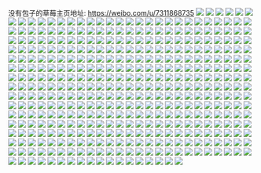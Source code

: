 没有包子的草莓主页地址: https://weibo.com/u/7311868735 
![](https://wx4.sinaimg.cn/mw2000/007YPR4Hly1h9e6rez47bj32c03404qu.jpg) 
![](https://wx4.sinaimg.cn/mw2000/007YPR4Hly1h9e6s2fbugj32c0340x6t.jpg) 
![](https://wx4.sinaimg.cn/mw2000/007YPR4Hly1h9e6r9662nj32c0340x6s.jpg) 
![](https://wx4.sinaimg.cn/mw2000/007YPR4Hly1h9e6pyezfbj32852yvqv8.jpg) 
![](https://wx4.sinaimg.cn/mw2000/007YPR4Hly1h9e6r54cmuj32c0340qv8.jpg) 
![](https://wx4.sinaimg.cn/mw2000/007YPR4Hly1h9e6ptav5yj329830a7wl.jpg) 
![](https://wx4.sinaimg.cn/mw2000/007YPR4Hly1h9e6ppg3i0j31aw1sa1kx.jpg) 
![](https://wx4.sinaimg.cn/mw2000/007YPR4Hly1h9e6pjxndnj329o30w7wl.jpg) 
![](https://wx4.sinaimg.cn/mw2000/007YPR4Hly1h9e6pobr0kj31q42b1u0y.jpg) 
![](https://wx4.sinaimg.cn/mw2000/007YPR4Hly1h919qqxz7jj30u01407ep.jpg) 
![](https://wx4.sinaimg.cn/mw2000/007YPR4Hly1h8mbqgg78wj32bc3347wj.jpg) 
![](https://wx4.sinaimg.cn/mw2000/007YPR4Hly1h8mbqex788j32bc334kjn.jpg) 
![](https://wx4.sinaimg.cn/mw2000/007YPR4Hly1h8mbq0v4edj30vc15sn62.jpg) 
![](https://wx4.sinaimg.cn/mw2000/007YPR4Hly1h8mbqcgatnj312h37knpe.jpg) 
![](https://wx4.sinaimg.cn/mw2000/007YPR4Hly1h8mbq9ypd4j312h37ke82.jpg) 
![](https://wx4.sinaimg.cn/mw2000/007YPR4Hly1h8mbq7mkjtj312h37ke82.jpg) 
![](https://wx4.sinaimg.cn/mw2000/007YPR4Hly1h8mbq2tyoaj312h37k4qq.jpg) 
![](https://wx4.sinaimg.cn/mw2000/007YPR4Hly1h8mbqiohmmj32bc334kjn.jpg) 
![](https://wx4.sinaimg.cn/mw2000/007YPR4Hly1h8aj1pko4ej322y2rxkjq.jpg) 
![](https://wx4.sinaimg.cn/mw2000/007YPR4Hly1h8ajhk4et5j315o1qidvk.jpg) 
![](https://wx4.sinaimg.cn/mw2000/007YPR4Hly1h8aj1ziq44j32c0355qv8.jpg) 
![](https://wx4.sinaimg.cn/mw2000/007YPR4Hly1h86904ljd0j32c0340qv8.jpg) 
![](https://wx4.sinaimg.cn/mw2000/007YPR4Hly1h86908ii6sj32c0340b2d.jpg) 
![](https://wx4.sinaimg.cn/mw2000/007YPR4Hly1h868zwc2m7j32c0340hdw.jpg) 
![](https://wx4.sinaimg.cn/mw2000/007YPR4Hly1h8690cdeokj32c0340u10.jpg) 
![](https://wx4.sinaimg.cn/mw2000/007YPR4Hly1h868zzwfwmj321y2qmnpg.jpg) 
![](https://wx4.sinaimg.cn/mw2000/007YPR4Hly1h868zt8vrxj32c0340npg.jpg) 
![](https://wx4.sinaimg.cn/mw2000/007YPR4Hly1h7saoicwfyj31j021cb2a.jpg) 
![](https://wx4.sinaimg.cn/mw2000/007YPR4Hly1h7saohdjryj32bc334b2b.jpg) 
![](https://wx4.sinaimg.cn/mw2000/007YPR4Hly1h7saokmmcyj32bc334x6u.jpg) 
![](https://wx4.sinaimg.cn/mw2000/007YPR4Hly1h7saom4rr7j32c02c0u0z.jpg) 
![](https://wx4.sinaimg.cn/mw2000/007YPR4Hly1h7saoo9d52j32c02c0hdx.jpg) 
![](https://wx4.sinaimg.cn/mw2000/007YPR4Hly1h7saovcqkcj32bc334e86.jpg) 
![](https://wx4.sinaimg.cn/mw2000/007YPR4Hly1h7saot1ezvj32bc334e83.jpg) 
![](https://wx4.sinaimg.cn/mw2000/007YPR4Hly1h7sap0s3gpj32bc334kjn.jpg) 
![](https://wx4.sinaimg.cn/mw2000/007YPR4Hly1h7saorftahj31j02psb29.jpg) 
![](https://wx4.sinaimg.cn/mw2000/007YPR4Hly1h7saoxbb7oj32bc334kjn.jpg) 
![](https://wx4.sinaimg.cn/mw2000/007YPR4Hly1h742qcb56hj32202qox6r.jpg) 
![](https://wx4.sinaimg.cn/mw2000/007YPR4Hly1h74lnyccmaj316n1kw000.jpg) 
![](https://wx4.sinaimg.cn/mw2000/007YPR4Hly1h74m4f83qtj32c02c01kz.jpg) 
![](https://wx4.sinaimg.cn/mw2000/007YPR4Hly1h742q93s2kj32462tk7wh.jpg) 
![](https://wx4.sinaimg.cn/mw2000/007YPR4Hly1h6z3wglxifj329s311b29.jpg) 
![](https://wx4.sinaimg.cn/mw2000/007YPR4Hly1h6z3wkc9nwj32c0340qv6.jpg) 
![](https://wx4.sinaimg.cn/mw2000/007YPR4Hly1h6z3wrcpsjj32bc334qv9.jpg) 
![](https://wx4.sinaimg.cn/mw2000/007YPR4Hly1h6z3wf4x28j32bc3344qr.jpg) 
![](https://wx4.sinaimg.cn/mw2000/007YPR4Hly1h6z3ww50kaj30vc15stsi.jpg) 
![](https://wx4.sinaimg.cn/mw2000/007YPR4Hly1h60fle4bisj324836c45l.jpg) 
![](https://wx4.sinaimg.cn/mw2000/007YPR4Hly1h60flb1l57j324836c7wi.jpg) 
![](https://wx4.sinaimg.cn/mw2000/007YPR4Hly1h60fl7r1fij33do52in8w.jpg) 
![](https://wx4.sinaimg.cn/mw2000/007YPR4Hly1h4zafj1tdhj30vc15se20.jpg) 
![](https://wx4.sinaimg.cn/mw2000/007YPR4Hly1h4zafhdh2dj30vc15sh7u.jpg) 
![](https://wx4.sinaimg.cn/mw2000/007YPR4Hly1h4zafhxffnj30vc15s7qi.jpg) 
![](https://wx4.sinaimg.cn/mw2000/007YPR4Hly1h4zafjkdl8j30vc15stuk.jpg) 
![](https://wx4.sinaimg.cn/mw2000/007YPR4Hgy1h46pw00rtjj30u014kdo5.jpg) 
![](https://wx4.sinaimg.cn/mw2000/007YPR4Hgy1h46pw0suwyj30u014qwne.jpg) 
![](https://wx4.sinaimg.cn/mw2000/007YPR4Hgy1h46pvz8g20j30u0167dow.jpg) 
![](https://wx4.sinaimg.cn/mw2000/007YPR4Hly1h441rn1s5tj31zr2nnx6q.jpg) 
![](https://wx4.sinaimg.cn/mw2000/007YPR4Hly1h441rooxe9j32c0340x6s.jpg) 
![](https://wx4.sinaimg.cn/mw2000/007YPR4Hly1h441rqaxcnj32c0340hdv.jpg) 
![](https://wx4.sinaimg.cn/mw2000/007YPR4Hly1h441rr7dbzj32c03401ky.jpg) 
![](https://wx4.sinaimg.cn/mw2000/007YPR4Hly1h441rse97lj32c03401kz.jpg) 
![](https://wx4.sinaimg.cn/mw2000/007YPR4Hly1h441rti9grj31ya2lp1kz.jpg) 
![](https://wx4.sinaimg.cn/mw2000/007YPR4Hly1h441rujv2sj325k2vekjn.jpg) 
![](https://wx4.sinaimg.cn/mw2000/007YPR4Hly1h41pqm4a04j32c0340npf.jpg) 
![](https://wx4.sinaimg.cn/mw2000/007YPR4Hly1h41pqoqgy4j328m2zhhdu.jpg) 
![](https://wx4.sinaimg.cn/mw2000/007YPR4Hly1h41pv712rrj32bs33zu0z.jpg) 
![](https://wx4.sinaimg.cn/mw2000/007YPR4Hly1h41pqpusd2j329j3404qr.jpg) 
![](https://wx4.sinaimg.cn/mw2000/007YPR4Hly1h3zj6v3tp7j328b340hdv.jpg) 
![](https://wx4.sinaimg.cn/mw2000/007YPR4Hly1h3zj6w9om5j3296340npf.jpg) 
![](https://wx4.sinaimg.cn/mw2000/007YPR4Hly1h3zj6x87lzj328v340qv7.jpg) 
![](https://wx4.sinaimg.cn/mw2000/007YPR4Hgy1h3sf3k90e4j30u0140n89.jpg) 
![](https://wx4.sinaimg.cn/mw2000/007YPR4Hgy1h3sf3l8uvej30u015kamk.jpg) 
![](https://wx4.sinaimg.cn/mw2000/007YPR4Hgy1h3sf3m8s84j30u0140k05.jpg) 
![](https://wx4.sinaimg.cn/mw2000/007YPR4Hgy1h3sf3nv7dgj30u0140drv.jpg) 
![](https://wx4.sinaimg.cn/mw2000/007YPR4Hgy1h3sf3os0q8j30u0140gxv.jpg) 
![](https://wx4.sinaimg.cn/mw2000/007YPR4Hgy1h3sf3q1g7xj30u0141drx.jpg) 
![](https://wx4.sinaimg.cn/mw2000/007YPR4Hgy1h3sf3iuwabj30u0140499.jpg) 
![](https://wx4.sinaimg.cn/mw2000/007YPR4Hgy1h3sf3mxbzlj30u0133qdz.jpg) 
![](https://wx4.sinaimg.cn/mw2000/007YPR4Hgy1h3sf3rmbgmj30u0140qe6.jpg) 
![](https://wx4.sinaimg.cn/mw2000/007YPR4Hgy1h3sf3t2c59j30u0140ti6.jpg) 
![](https://wx4.sinaimg.cn/mw2000/007YPR4Hgy1h3sf3wk5dhj30u0140wrj.jpg) 
![](https://wx4.sinaimg.cn/mw2000/007YPR4Hgy1h3nvg1xxr9j30u0140k0l.jpg) 
![](https://wx4.sinaimg.cn/mw2000/007YPR4Hgy1h3nvg44d35j30u0140tj0.jpg) 
![](https://wx4.sinaimg.cn/mw2000/007YPR4Hgy1h3nvg31e5kj30u0140tix.jpg) 
![](https://wx4.sinaimg.cn/mw2000/007YPR4Hgy1h3nvg6cfsmj30u0140gxo.jpg) 
![](https://wx4.sinaimg.cn/mw2000/007YPR4Hgy1h3nvg5q98lj30u01404gf.jpg) 
![](https://wx4.sinaimg.cn/mw2000/007YPR4Hgy1h3nvg6xqqdj30u0140157.jpg) 
![](https://wx4.sinaimg.cn/mw2000/007YPR4Hgy1h3nvg7oq7ej30u0140amy.jpg) 
![](https://wx4.sinaimg.cn/mw2000/007YPR4Hgy1h2h80gk1c4j30u0140k02.jpg) 
![](https://wx4.sinaimg.cn/mw2000/007YPR4Hgy1h2h80f729vj30u0140n45.jpg) 
![](https://wx4.sinaimg.cn/mw2000/007YPR4Hgy1h2h80e8251j30u0140wlt.jpg) 
![](https://wx4.sinaimg.cn/mw2000/007YPR4Hgy1h2h80epxh3j30u0140qat.jpg) 
![](https://wx4.sinaimg.cn/mw2000/007YPR4Hgy1h2h80dd9yjj30u0140dmy.jpg) 
![](https://wx4.sinaimg.cn/mw2000/007YPR4Hgy1h2h80du32oj30u01407dt.jpg) 
![](https://wx4.sinaimg.cn/mw2000/007YPR4Hgy1h2h80cu89bj30u0140dq8.jpg) 
![](https://wx4.sinaimg.cn/mw2000/007YPR4Hgy1h2fynqqlgvj30u0140dx1.jpg) 
![](https://wx4.sinaimg.cn/mw2000/007YPR4Hgy1h2fynm27bjj30u01o17rl.jpg) 
![](https://wx4.sinaimg.cn/mw2000/007YPR4Hgy1h2fynnhabzj30u0140wvz.jpg) 
![](https://wx4.sinaimg.cn/mw2000/007YPR4Hgy1h2fynpztjnj30u0140h0a.jpg) 
![](https://wx4.sinaimg.cn/mw2000/007YPR4Hgy1h2fynp6dj8j30u0141aqw.jpg) 
![](https://wx4.sinaimg.cn/mw2000/007YPR4Hgy1h2fynl918aj30u0140qgj.jpg) 
![](https://wx4.sinaimg.cn/mw2000/007YPR4Hgy1h2fynmocw5j30u0140wpy.jpg) 
![](https://wx4.sinaimg.cn/mw2000/007YPR4Hgy1h2fyno9dv3j30u01404dx.jpg) 
![](https://wx4.sinaimg.cn/mw2000/007YPR4Hgy1h2fynrpp31j30u0140qkf.jpg) 
![](https://wx4.sinaimg.cn/mw2000/007YPR4Hly1h20ynxg2lsj32c0340npf.jpg) 
![](https://wx4.sinaimg.cn/mw2000/007YPR4Hly1h20ynzv5dpj32412tdnpf.jpg) 
![](https://wx4.sinaimg.cn/mw2000/007YPR4Hly1h20ynyrd0cj32c0340b2b.jpg) 
![](https://wx4.sinaimg.cn/mw2000/007YPR4Hly1h20ynsdm4mj32bb3407wj.jpg) 
![](https://wx4.sinaimg.cn/mw2000/007YPR4Hly1h20ynrdj30j325q2vnnpd.jpg) 
![](https://wx4.sinaimg.cn/mw2000/007YPR4Hly1h20ynwaqanj32bz340u0y.jpg) 
![](https://wx4.sinaimg.cn/mw2000/007YPR4Hly1h20ynu4670j32c0340u0z.jpg) 
![](https://wx4.sinaimg.cn/mw2000/007YPR4Hly1h20ynvfxpuj322z2ryu0z.jpg) 
![](https://wx4.sinaimg.cn/mw2000/007YPR4Hly1h20yo0gigyj324e2tuhdt.jpg) 
![](https://wx4.sinaimg.cn/mw2000/007YPR4Hly1h19ahmq3gfj32c02c04qr.jpg) 
![](https://wx4.sinaimg.cn/mw2000/007YPR4Hly1h19ahp096qj32c02c0qv6.jpg) 
![](https://wx4.sinaimg.cn/mw2000/007YPR4Hly1h19aho3kwjj31ei1eiqlr.jpg) 
![](https://wx4.sinaimg.cn/mw2000/007YPR4Hly1h19ahnpi7tj32c02ctnpe.jpg) 
![](https://wx4.sinaimg.cn/mw2000/007YPR4Hly1h0weyfkhymj32c0340u11.jpg) 
![](https://wx4.sinaimg.cn/mw2000/007YPR4Hly1h0weyb07z3j32c0340hdy.jpg) 
![](https://wx4.sinaimg.cn/mw2000/007YPR4Hly1h0wey9a0djj32c0340nph.jpg) 
![](https://wx4.sinaimg.cn/mw2000/007YPR4Hly1h0weycqea9j32c0340hdx.jpg) 
![](https://wx4.sinaimg.cn/mw2000/007YPR4Hly1h0weye13nlj3292302kjo.jpg) 
![](https://wx4.sinaimg.cn/mw2000/007YPR4Hly1h0weyh60uoj327x2yke85.jpg) 
![](https://wx4.sinaimg.cn/mw2000/007YPR4Hly1h0weyioqhmj32c0340kjp.jpg) 
![](https://wx4.sinaimg.cn/mw2000/007YPR4Hly1h0weyktpkaj30vc15skb6.jpg) 
![](https://wx4.sinaimg.cn/mw2000/007YPR4Hly1h0k1k72v1jj32c03407wj.jpg) 
![](https://wx4.sinaimg.cn/mw2000/007YPR4Hly1h0k1lszsh7j32c02c0hdu.jpg) 
![](https://wx4.sinaimg.cn/mw2000/007YPR4Hly1h0k1lvwnc3j30zg0zgtp0.jpg) 
![](https://wx4.sinaimg.cn/mw2000/007YPR4Hly1h0k1n9pl1aj32c02c07wi.jpg) 
![](https://wx4.sinaimg.cn/mw2000/007YPR4Hly1h0k1ltvexjj32c02c0e81.jpg) 
![](https://wx4.sinaimg.cn/mw2000/007YPR4Hly1h0k1nbbd69j32c0340x6r.jpg) 
![](https://wx4.sinaimg.cn/mw2000/007YPR4Hly1gz3kssneyyj316l1ksqj6.jpg) 
![](https://wx4.sinaimg.cn/mw2000/007YPR4Hly1gz3kst1x5lj31jl1qr1kx.jpg) 
![](https://wx4.sinaimg.cn/mw2000/007YPR4Hly1gz3kstsh8rj32c0340kjl.jpg) 
![](https://wx4.sinaimg.cn/mw2000/007YPR4Hly1gz3ksualkxj31hb1z2e81.jpg) 
![](https://wx4.sinaimg.cn/mw2000/007YPR4Hly1gz0dxnj2xtj31iz21b7wh.jpg) 
![](https://wx4.sinaimg.cn/mw2000/007YPR4Hly1gz0dxp7ao5j321r3401ky.jpg) 
![](https://wx4.sinaimg.cn/mw2000/007YPR4Hly1gz0dxqty90j31jc21q4qp.jpg) 
![](https://wx4.sinaimg.cn/mw2000/007YPR4Hly1gz0dxsnglzj322o3407wi.jpg) 
![](https://wx4.sinaimg.cn/mw2000/007YPR4Hgy1gyli2rah1ej30u01900y5.jpg) 
![](https://wx4.sinaimg.cn/mw2000/007YPR4Hgy1gyli2s18rrj30u0190q8n.jpg) 
![](https://wx4.sinaimg.cn/mw2000/007YPR4Hgy1gyli2slefqj30u01900z3.jpg) 
![](https://wx4.sinaimg.cn/mw2000/007YPR4Hgy1gyli2tt7eyj30u01987a6.jpg) 
![](https://wx4.sinaimg.cn/mw2000/007YPR4Hgy1gyli2t8kh9j30u0190te8.jpg) 
![](https://wx4.sinaimg.cn/mw2000/007YPR4Hgy1gyli2qhsz7j30u0190te9.jpg) 
![](https://wx4.sinaimg.cn/mw2000/007YPR4Hly1gykb9qmri0j32c03407wi.jpg) 
![](https://wx4.sinaimg.cn/mw2000/007YPR4Hly1gykb80hb86j32bz3404qq.jpg) 
![](https://wx4.sinaimg.cn/mw2000/007YPR4Hly1gykb7vbklsj32c0340x6q.jpg) 
![](https://wx4.sinaimg.cn/mw2000/007YPR4Hly1gykb7ws1wgj32c0340x6q.jpg) 
![](https://wx4.sinaimg.cn/mw2000/007YPR4Hly1gykb7yscxpj32c0340qv7.jpg) 
![](https://wx4.sinaimg.cn/mw2000/007YPR4Hly1gy6qpsm7lpj30u00u07af.jpg) 
![](https://wx4.sinaimg.cn/mw2000/007YPR4Hly1gykbbj4ou7j32c02c0kjm.jpg) 
![](https://wx4.sinaimg.cn/mw2000/007YPR4Hgy1gxyjdeo1m5j30u01407c3.jpg) 
![](https://wx4.sinaimg.cn/mw2000/007YPR4Hgy1gxyjdhi856j30u014013l.jpg) 
![](https://wx4.sinaimg.cn/mw2000/007YPR4Hgy1gxyjdvhuyuj30u0140ao9.jpg) 
![](https://wx4.sinaimg.cn/mw2000/007YPR4Hgy1gxyjdii1lnj30u0140an1.jpg) 
![](https://wx4.sinaimg.cn/mw2000/007YPR4Hgy1gxyjdyno30j30u0140tl0.jpg) 
![](https://wx4.sinaimg.cn/mw2000/007YPR4Hgy1gxyjdggqkvj30u00u00za.jpg) 
![](https://wx4.sinaimg.cn/mw2000/007YPR4Hgy1gxyjdflu8gj30u0140teo.jpg) 
![](https://wx4.sinaimg.cn/mw2000/007YPR4Hgy1gxyjdjhlh3j30u0140498.jpg) 
![](https://wx4.sinaimg.cn/mw2000/007YPR4Hgy1gxyjdx6szyj30u014o44p.jpg) 
![](https://wx4.sinaimg.cn/mw2000/007YPR4Hgy1gx405j13bnj30u0140qew.jpg) 
![](https://wx4.sinaimg.cn/mw2000/007YPR4Hgy1gx405jj9v2j30u015dal5.jpg) 
![](https://wx4.sinaimg.cn/mw2000/007YPR4Hgy1gx405kavbyj30u0140n6p.jpg) 
![](https://wx4.sinaimg.cn/mw2000/007YPR4Hgy1gx405mluj7j30u0140tfe.jpg) 
![](https://wx4.sinaimg.cn/mw2000/007YPR4Hgy1gx1mf5deg2j30u0140gw7.jpg) 
![](https://wx4.sinaimg.cn/mw2000/007YPR4Hgy1gx1mf5sjtvj30v60u07am.jpg) 
![](https://wx4.sinaimg.cn/mw2000/007YPR4Hgy1gx1mf45ny6j30u016jdmx.jpg) 
![](https://wx4.sinaimg.cn/mw2000/007YPR4Hgy1gx1mf3fqokj30u014f11b.jpg) 
![](https://wx4.sinaimg.cn/mw2000/007YPR4Hgy1gx1mf2z6xfj30u00u0dmg.jpg) 
![](https://wx4.sinaimg.cn/mw2000/007YPR4Hgy1gx13k7085nj30u00u0aee.jpg) 
![](https://wx4.sinaimg.cn/mw2000/007YPR4Hgy1gx1mf4nr6zj30u0140k1t.jpg) 
![](https://wx4.sinaimg.cn/mw2000/007YPR4Hgy1gx1mg19jn3j30u00u0af6.jpg) 
![](https://wx4.sinaimg.cn/mw2000/007YPR4Hgy1gx1mf2hmbbj30u0140wpt.jpg) 
![](https://wx4.sinaimg.cn/mw2000/007YPR4Hgy1gwzt621jwaj3276340hdu.jpg) 
![](https://wx4.sinaimg.cn/mw2000/007YPR4Hgy1gwzt60dw6qj32c02c04qq.jpg) 
![](https://wx4.sinaimg.cn/mw2000/007YPR4Hgy1gwzt63e5onj3274340npe.jpg) 
![](https://wx4.sinaimg.cn/mw2000/007YPR4Hgy1gwp44lckaij30u0140gt8.jpg) 
![](https://wx4.sinaimg.cn/mw2000/007YPR4Hgy1gwp44ltwlmj30u00u0n6l.jpg) 
![](https://wx4.sinaimg.cn/mw2000/007YPR4Hgy1gwp44mb55ej30u00u0799.jpg) 
![](https://wx4.sinaimg.cn/mw2000/007YPR4Hgy1gwp44kuiy3j30u00u0aiu.jpg) 
![](https://wx4.sinaimg.cn/mw2000/007YPR4Hgy1gwp44mpn7fj30u00u0dpf.jpg) 
![](https://wx4.sinaimg.cn/mw2000/007YPR4Hgy1gwp44nnk1cj30u00u011t.jpg) 
![](https://wx4.sinaimg.cn/mw2000/007YPR4Hgy1gwp44o65r9j30u00u046u.jpg) 
![](https://wx4.sinaimg.cn/mw2000/007YPR4Hgy1gwp44wzdx7j30u0140jxp.jpg) 
![](https://wx4.sinaimg.cn/mw2000/007YPR4Hgy1gwp462oro0j30u014047w.jpg) 
![](https://wx4.sinaimg.cn/mw2000/007YPR4Hgy1gwh9e86ne1j30u00u0n6z.jpg) 
![](https://wx4.sinaimg.cn/mw2000/007YPR4Hgy1gwh9e5ywfej30u00u0tf6.jpg) 
![](https://wx4.sinaimg.cn/mw2000/007YPR4Hgy1gwh9e5izfqj30u00u0n7e.jpg) 
![](https://wx4.sinaimg.cn/mw2000/007YPR4Hgy1gwh9e4g6bjj30u0140qfz.jpg) 
![](https://wx4.sinaimg.cn/mw2000/007YPR4Hgy1gwh9e7psj5j30u01404a2.jpg) 
![](https://wx4.sinaimg.cn/mw2000/007YPR4Hgy1gwh9e74mi6j30u00u07cc.jpg) 
![](https://wx4.sinaimg.cn/mw2000/007YPR4Hgy1gwh9e6fz4rj30u00u0dj5.jpg) 
![](https://wx4.sinaimg.cn/mw2000/007YPR4Hgy1gwh9e539daj30u014046g.jpg) 
![](https://wx4.sinaimg.cn/mw2000/007YPR4Hgy1gwh9e8oa0vj30u00u07da.jpg) 
![](https://wx4.sinaimg.cn/mw2000/007YPR4Hgy1gw6phg5he9j30u0149wkc.jpg) 
![](https://wx4.sinaimg.cn/mw2000/007YPR4Hgy1gw6pheqf50j30u0140tg9.jpg) 
![](https://wx4.sinaimg.cn/mw2000/007YPR4Hgy1gw6phgo93pj30u0140469.jpg) 
![](https://wx4.sinaimg.cn/mw2000/007YPR4Hgy1gw6phf87z3j30u0140n33.jpg) 
![](https://wx4.sinaimg.cn/mw2000/007YPR4Hgy1gw6phdn0klj30u0140dmq.jpg) 
![](https://wx4.sinaimg.cn/mw2000/007YPR4Hgy1gw6phhl1f5j30u0140wlg.jpg) 
![](https://wx4.sinaimg.cn/mw2000/007YPR4Hgy1gvtmebxalyj30u0140jts.jpg) 
![](https://wx4.sinaimg.cn/mw2000/007YPR4Hgy1gvm1nh2maqj60u0140n6c02.jpg) 
![](https://wx4.sinaimg.cn/mw2000/007YPR4Hgy1gvm1ng2807j61400u0wmw02.jpg) 
![](https://wx4.sinaimg.cn/mw2000/007YPR4Hgy1gvm1ngkyeqj60u0140n6b02.jpg) 
![](https://wx4.sinaimg.cn/mw2000/007YPR4Hgy1gvm1nfhitdj60u01hch0n02.jpg) 
![](https://wx4.sinaimg.cn/mw2000/007YPR4Hgy1gvdj3jjo2qj60u0140agt02.jpg) 
![](https://wx4.sinaimg.cn/mw2000/007YPR4Hgy1gvdj3lzq4xj60u0140qam02.jpg) 
![](https://wx4.sinaimg.cn/mw2000/007YPR4Hgy1gvdj3lml94j60u0141tg402.jpg) 
![](https://wx4.sinaimg.cn/mw2000/007YPR4Hgy1gvdj3jx17sj60u014045002.jpg) 
![](https://wx4.sinaimg.cn/mw2000/007YPR4Hgy1gvdj3mdf2cj60u0141gpj02.jpg) 
![](https://wx4.sinaimg.cn/mw2000/007YPR4Hgy1gvdj3mr7uyj60u0140jx202.jpg) 
![](https://wx4.sinaimg.cn/mw2000/007YPR4Hgy1gvb7o0xd0pj60u00u0woq02.jpg) 
![](https://wx4.sinaimg.cn/mw2000/007YPR4Hgy1gvb7o225mhj60u00u047c02.jpg) 
![](https://wx4.sinaimg.cn/mw2000/007YPR4Hgy1gvb7nzrkqaj60u00u040o02.jpg) 
![](https://wx4.sinaimg.cn/mw2000/007YPR4Hgy1gvb7o1j0apj60u00u07c702.jpg) 
![](https://wx4.sinaimg.cn/mw2000/007YPR4Hgy1gvb7o0bi4lj60u00u0ajw02.jpg) 
![](https://wx4.sinaimg.cn/mw2000/007YPR4Hgy1gvb7o2lbamj60u00u011g02.jpg) 
![](https://wx4.sinaimg.cn/mw2000/007YPR4Hgy1gvb7o345n0j60u00u0tdc02.jpg) 
![](https://wx4.sinaimg.cn/mw2000/007YPR4Hgy1gvb7nywqspj60u01hc47802.jpg) 
![](https://wx4.sinaimg.cn/mw2000/007YPR4Hgy1gvb7o3oquxj60u10u0jxg02.jpg) 
![](https://wx4.sinaimg.cn/mw2000/007YPR4Hgy1gvb7nzbe8hj60i10ne40s02.jpg) 
![](https://wx4.sinaimg.cn/mw2000/007YPR4Hgy1gva6zrqibqj60u0140gns02.jpg) 
![](https://wx4.sinaimg.cn/mw2000/007YPR4Hgy1gva6zs71hoj60u0140dj602.jpg) 
![](https://wx4.sinaimg.cn/mw2000/007YPR4Hgy1gujqs98jrsj62c03404qr02.jpg) 
![](https://wx4.sinaimg.cn/mw2000/007YPR4Hgy1gujqs7en3ej611t10ztp902.jpg) 
![](https://wx4.sinaimg.cn/mw2000/007YPR4Hgy1gujqsa6xoej62c02c0u0x02.jpg) 
![](https://wx4.sinaimg.cn/mw2000/007YPR4Hgy1gu9n5tmbbwj61kl23gkjl02.jpg) 
![](https://wx4.sinaimg.cn/mw2000/007YPR4Hgy1gtyyrl1047j62c02c0kjm02.jpg) 
![](https://wx4.sinaimg.cn/mw2000/007YPR4Hgy1gtyyrjjb4qj61wl1wlb2902.jpg) 
![](https://wx4.sinaimg.cn/mw2000/007YPR4Hgy1gtyyru5nnaj62c02c01kz02.jpg) 
![](https://wx4.sinaimg.cn/mw2000/007YPR4Hgy1gtyyroj4luj6283283qv602.jpg) 
![](https://wx4.sinaimg.cn/mw2000/007YPR4Hgy1gtyyrhp8b4j61dm1u54hp02.jpg) 
![](https://wx4.sinaimg.cn/mw2000/007YPR4Hgy1gtyyrpqbh7j62c02c01ky02.jpg) 
![](https://wx4.sinaimg.cn/mw2000/007YPR4Hgy1gtyyrmhw1nj62c02c04qq02.jpg) 
![](https://wx4.sinaimg.cn/mw2000/007YPR4Hgy1gtyyrgredyj62c02c0kjl02.jpg) 
![](https://wx4.sinaimg.cn/mw2000/007YPR4Hgy1gtyyrvnbfbj62c02c0hdu02.jpg) 
![](https://wx4.sinaimg.cn/mw2000/007YPR4Hly1gtpq9ldsbtj62c02c0hdv02.jpg) 
![](https://wx4.sinaimg.cn/mw2000/007YPR4Hly1gtpq9ofu5oj62c02c0kjn02.jpg) 
![](https://wx4.sinaimg.cn/mw2000/007YPR4Hly1gtpq9q8oybj62c02c0qv602.jpg) 
![](https://wx4.sinaimg.cn/mw2000/007YPR4Hly1gtpqa0ehzdj62c02c0u0y02.jpg) 
![](https://wx4.sinaimg.cn/mw2000/007YPR4Hgy1gs19cu1dgmj30u0140tq6.jpg) 
![](https://wx4.sinaimg.cn/mw2000/007YPR4Hgy1gruylmg8bvj33402c01ky.jpg) 
![](https://wx4.sinaimg.cn/mw2000/007YPR4Hgy1gruylo5yt7j33402c01ky.jpg) 
![](https://wx4.sinaimg.cn/mw2000/007YPR4Hgy1grh0zxkc7nj31jk222e81.jpg) 
![](https://wx4.sinaimg.cn/mw2000/007YPR4Hgy1grh0zu6eqlj31jk222hdt.jpg) 
![](https://wx4.sinaimg.cn/mw2000/007YPR4Hgy1grh100ev8mj31jk222hdt.jpg) 
![](https://wx4.sinaimg.cn/mw2000/007YPR4Hgy1grh103ekwyj31jk222hdt.jpg) 
![](https://wx4.sinaimg.cn/mw2000/007YPR4Hgy1grh0zrmcshj31jk222x6p.jpg) 
![](https://wx4.sinaimg.cn/mw2000/007YPR4Hgy1grh0zz1cfxj31jk222hdt.jpg) 
![](https://wx4.sinaimg.cn/mw2000/007YPR4Hgy1grh101u2dfj31jk222e81.jpg) 
![](https://wx4.sinaimg.cn/mw2000/007YPR4Hgy1grh0zvn1y9j31jk2224qp.jpg) 
![](https://wx4.sinaimg.cn/mw2000/007YPR4Hgy1grh105ca3sj30tu0tub29.jpg) 
![](https://wx4.sinaimg.cn/mw2000/007YPR4Hgy1gretkh7mamj32c0340e88.jpg) 
![](https://wx4.sinaimg.cn/mw2000/007YPR4Hgy1gretkday1hj32c03407wq.jpg) 
![](https://wx4.sinaimg.cn/mw2000/007YPR4Hgy1gr9sl89ejuj328o340kjm.jpg) 
![](https://wx4.sinaimg.cn/mw2000/007YPR4Hgy1gr9slajk69j3248340e82.jpg) 
![](https://wx4.sinaimg.cn/mw2000/007YPR4Hgy1gr9sleah25j3270340b2a.jpg) 
![](https://wx4.sinaimg.cn/mw2000/007YPR4Hgy1gr9slijeavj3298340hdu.jpg) 
![](https://wx4.sinaimg.cn/mw2000/007YPR4Hgy1gr9slfq5s6j32ag3401ky.jpg) 
![](https://wx4.sinaimg.cn/mw2000/007YPR4Hgy1gr9slbz6f0j32a83404qq.jpg) 
![](https://wx4.sinaimg.cn/mw2000/007YPR4Hgy1gr9slgwo7qj31jk1jk1ky.jpg) 
![](https://wx4.sinaimg.cn/mw2000/007YPR4Hgy1gr9sljlmdoj31jk222hdt.jpg) 
![](https://wx4.sinaimg.cn/mw2000/007YPR4Hgy1gr9slkjqxlj31jk1jkkjl.jpg) 
![](https://wx4.sinaimg.cn/mw2000/007YPR4Hgy1gq5xq96412j30u01407jh.jpg) 
![](https://wx4.sinaimg.cn/mw2000/007YPR4Hgy1gq5xq8kualj30u01407ip.jpg) 
![](https://wx4.sinaimg.cn/mw2000/007YPR4Hgy1gq5xqar7mgj30u0140k7a.jpg) 
![](https://wx4.sinaimg.cn/mw2000/007YPR4Hgy1gq5xqd2jouj32801o0hdu.jpg) 
![](https://wx4.sinaimg.cn/mw2000/007YPR4Hgy1gpv7ymh0avj32c0340kjm.jpg) 
![](https://wx4.sinaimg.cn/mw2000/007YPR4Hgy1gpv7z5k2wlj32c0340hdt.jpg) 
![](https://wx4.sinaimg.cn/mw2000/007YPR4Hgy1gpv7yoamjzj32c0340b29.jpg) 
![](https://wx4.sinaimg.cn/mw2000/007YPR4Hgy1gpv7yr6zb7j32c03404qq.jpg) 
![](https://wx4.sinaimg.cn/mw2000/007YPR4Hgy1gpv7z990n7j32c0340qv6.jpg) 
![](https://wx4.sinaimg.cn/mw2000/007YPR4Hgy1gpv7yygcepj32c0340u0y.jpg) 
![](https://wx4.sinaimg.cn/mw2000/007YPR4Hgy1gpv7z2stdtj32c03404qr.jpg) 
![](https://wx4.sinaimg.cn/mw2000/007YPR4Hgy1gpv7zbhb1bj32c0340hdt.jpg) 
![](https://wx4.sinaimg.cn/mw2000/007YPR4Hgy1gpv7zh0rbgj32c0340qv6.jpg) 
![](https://wx4.sinaimg.cn/mw2000/007YPR4Hly1gp359n3fa6j327w3407wj.jpg) 
![](https://wx4.sinaimg.cn/mw2000/007YPR4Hly1gp359t4wjej32c0340e83.jpg) 
![](https://wx4.sinaimg.cn/mw2000/007YPR4Hly1gp359pgei3j32c0340e82.jpg) 
![](https://wx4.sinaimg.cn/mw2000/007YPR4Hly1gp359w2zrwj32c03401kz.jpg) 
![](https://wx4.sinaimg.cn/mw2000/007YPR4Hly1gop0dsa8hlj30t40t8dwf.jpg) 
![](https://wx4.sinaimg.cn/mw2000/007YPR4Hly1gop0dq5tbij31to2inhdu.jpg) 
![](https://wx4.sinaimg.cn/mw2000/007YPR4Hly1gop0ddnkl1j30u0140wo2.jpg) 
![](https://wx4.sinaimg.cn/mw2000/007YPR4Hly1gop0dgmhdkj32ao328kjn.jpg) 
![](https://wx4.sinaimg.cn/mw2000/007YPR4Hly1gop0dirurvj32c03407wi.jpg) 
![](https://wx4.sinaimg.cn/mw2000/007YPR4Hly1gop0d839lmj31400u079s.jpg) 
![](https://wx4.sinaimg.cn/mw2000/007YPR4Hly1gop0dch2pcj32c03407wl.jpg) 
![](https://wx4.sinaimg.cn/mw2000/007YPR4Hly1gop0dmxwk4j32c0340x6t.jpg) 
![](https://wx4.sinaimg.cn/mw2000/007YPR4Hly1gop0drn2tsj31nt2fkhdt.jpg) 
![](https://wx4.sinaimg.cn/mw2000/007YPR4Hly1gohmyk22i1j31400u04jj.jpg) 
![](https://wx4.sinaimg.cn/mw2000/007YPR4Hly1gohmylc0tej31400u01cx.jpg) 
![](https://wx4.sinaimg.cn/mw2000/007YPR4Hly1gohmymubazj31400u04cf.jpg) 
![](https://wx4.sinaimg.cn/mw2000/007YPR4Hly1gohmym1eq4j31400u0tmu.jpg) 
![](https://wx4.sinaimg.cn/mw2000/007YPR4Hly1gn2szpuj2cj3204340b2a.jpg) 
![](https://wx4.sinaimg.cn/mw2000/007YPR4Hly1gn2szst4f8j320c340b2a.jpg) 
![](https://wx4.sinaimg.cn/mw2000/007YPR4Hly1gn2szu7ek9j322o340npe.jpg) 
![](https://wx4.sinaimg.cn/mw2000/007YPR4Hly1gn2szs1fb4j322o340x6q.jpg) 
![](https://wx4.sinaimg.cn/mw2000/007YPR4Hly1gn2szthes8j334022onpe.jpg) 
![](https://wx4.sinaimg.cn/mw2000/007YPR4Hly1gn2szq8uivj30rs1jkwyv.jpg) 
![](https://wx4.sinaimg.cn/mw2000/007YPR4Hly1gn2szr3wosj334022ox6q.jpg) 
![](https://wx4.sinaimg.cn/mw2000/007YPR4Hly1gn2szv8httj322o340npe.jpg) 
![](https://wx4.sinaimg.cn/mw2000/007YPR4Hly1gn2szzhs1wj334022o4qr.jpg) 
![](https://wx4.sinaimg.cn/mw2000/007YPR4Hly1gmpzey3b9vj313t13t13y.jpg) 
![](https://wx4.sinaimg.cn/mw2000/007YPR4Hly1gmpzeywyqjj30zx0zxtfv.jpg) 
![](https://wx4.sinaimg.cn/mw2000/007YPR4Hly1gmpzewq2moj32c02c0h3l.jpg) 
![](https://wx4.sinaimg.cn/mw2000/007YPR4Hly1gmpzeoo583j30u0140k1k.jpg) 
![](https://wx4.sinaimg.cn/mw2000/007YPR4Hly1gmpzenxe7qj32c03401kz.jpg) 
![](https://wx4.sinaimg.cn/mw2000/007YPR4Hly1gmpzev8wrej32c02c04qp.jpg) 
![](https://wx4.sinaimg.cn/mw2000/007YPR4Hly1gmpzesz028j32c02c0x2q.jpg) 
![](https://wx4.sinaimg.cn/mw2000/007YPR4Hly1gmpzeq5w0gj32c02c0x5y.jpg) 
![](https://wx4.sinaimg.cn/mw2000/007YPR4Hly1gmpzf1c0ehj32c02c01kx.jpg) 
![](https://wx4.sinaimg.cn/mw2000/007YPR4Hly1gmm48qxrdbj32c0340npd.jpg) 
![](https://wx4.sinaimg.cn/mw2000/007YPR4Hly1gmm48pq068j32c0340npe.jpg) 
![](https://wx4.sinaimg.cn/mw2000/007YPR4Hly1gmm48sgf8dj32c03407wi.jpg) 
![](https://wx4.sinaimg.cn/mw2000/007YPR4Hly1gmm48u165rj32c0340u0x.jpg) 
![](https://wx4.sinaimg.cn/mw2000/007YPR4Hly1gmkr9w0pvdj32c02c0b2b.jpg) 
![](https://wx4.sinaimg.cn/mw2000/007YPR4Hly1gmkr9u8oxjj32c02c0hdu.jpg) 
![](https://wx4.sinaimg.cn/mw2000/007YPR4Hly1gmkr9po2esj32c02c0b2a.jpg) 
![](https://wx4.sinaimg.cn/mw2000/007YPR4Hly1gmkr9zexjzj32c02c0kjm.jpg) 
![](https://wx4.sinaimg.cn/mw2000/007YPR4Hly1gmkr9smshhj32c02c0qv5.jpg) 
![](https://wx4.sinaimg.cn/mw2000/007YPR4Hly1gmkr9xnbe8j32c02c0qv6.jpg) 
![](https://wx4.sinaimg.cn/mw2000/007YPR4Hly1gmkr9ndvzsj32c02c0b29.jpg) 
![](https://wx4.sinaimg.cn/mw2000/007YPR4Hly1gmkr9ref3aj32c02c0e82.jpg) 
![](https://wx4.sinaimg.cn/mw2000/007YPR4Hly1gmkra0rst9j32c02c0b29.jpg) 
![](https://wx4.sinaimg.cn/mw2000/007YPR4Hgy1glrpdysfpuj33402c0h38.jpg) 
![](https://wx4.sinaimg.cn/mw2000/007YPR4Hgy1glrpe150ssj32c02c04n0.jpg) 
![](https://wx4.sinaimg.cn/mw2000/007YPR4Hgy1glrpe5u1zyj32c02c01kx.jpg) 
![](https://wx4.sinaimg.cn/mw2000/007YPR4Hgy1glrpe89u22j32c02c0qtm.jpg) 
![](https://wx4.sinaimg.cn/mw2000/007YPR4Hgy1glrpdtbbgij32c02c0tw0.jpg) 
![](https://wx4.sinaimg.cn/mw2000/007YPR4Hgy1glrpecqvh9j32c02c04qp.jpg) 
![](https://wx4.sinaimg.cn/mw2000/007YPR4Hgy1glrpefzwv1j32c02c0qv5.jpg) 
![](https://wx4.sinaimg.cn/mw2000/007YPR4Hgy1glrpeix4glj32c02c04qp.jpg) 
![](https://wx4.sinaimg.cn/mw2000/007YPR4Hgy1glrpepoyyoj316h16h48t.jpg) 
![](https://wx4.sinaimg.cn/mw2000/007YPR4Hgy1gk2zx66aoqj31w02iokjm.jpg) 
![](https://wx4.sinaimg.cn/mw2000/007YPR4Hgy1gk2zx8be7fj31w02ionpf.jpg) 
![](https://wx4.sinaimg.cn/mw2000/007YPR4Hgy1gk2zxa7r5qj31w02iokjm.jpg) 
![](https://wx4.sinaimg.cn/mw2000/007YPR4Hgy1gk2zxc9wdrj31w02iou0y.jpg) 
![](https://wx4.sinaimg.cn/mw2000/007YPR4Hgy1gk2zxe712rj31w02ioqv6.jpg) 
![](https://wx4.sinaimg.cn/mw2000/007YPR4Hgy1gk2zxgyw3uj31w02iohdv.jpg) 
![](https://wx4.sinaimg.cn/mw2000/007YPR4Hly1gjd5cpio7rj315o1jkkjl.jpg) 
![](https://wx4.sinaimg.cn/mw2000/007YPR4Hly1gjd5cq58f8j315o1jku0x.jpg) 
![](https://wx4.sinaimg.cn/mw2000/007YPR4Hly1gjd5cqp685j315o1jke81.jpg) 
![](https://wx4.sinaimg.cn/mw2000/007YPR4Hly1gjd5cr91qij3160160u0x.jpg) 
![](https://wx4.sinaimg.cn/mw2000/007YPR4Hly1gjd5crv14mj3160160u0x.jpg) 
![](https://wx4.sinaimg.cn/mw2000/007YPR4Hly1gjd5csif1zj3160160u0x.jpg) 
![](https://wx4.sinaimg.cn/mw2000/007YPR4Hly1ggr0omt9mzj32c02c0u0z.jpg) 
![](https://wx4.sinaimg.cn/mw2000/007YPR4Hly1ggr0nt0nmjj31w01xub2a.jpg) 
![](https://wx4.sinaimg.cn/mw2000/007YPR4Hly1ggr0nw9mtqj32c02c0e83.jpg) 
![](https://wx4.sinaimg.cn/mw2000/007YPR4Hly1ggr0o14djnj32c02c0kjn.jpg) 
![](https://wx4.sinaimg.cn/mw2000/007YPR4Hly1ggr0no82nsj33282aoqv8.jpg) 
![](https://wx4.sinaimg.cn/mw2000/007YPR4Hly1ggr0o96k7nj32c02c01l1.jpg) 
![](https://wx4.sinaimg.cn/mw2000/007YPR4Hly1ggr0ofu3pwj32c02c0npe.jpg) 
![](https://wx4.sinaimg.cn/mw2000/007YPR4Hly1ggr0nfglhyj32681monpe.jpg) 
![](https://wx4.sinaimg.cn/mw2000/007YPR4Hly1ggr0onj4ucj30u00u00ua.jpg) 
![](https://wx4.sinaimg.cn/mw2000/007YPR4Hgy1ggokyks9soj31s02dchdw.jpg) 
![](https://wx4.sinaimg.cn/mw2000/007YPR4Hgy1ggokyfmz6kj31rz2e2kjn.jpg) 
![](https://wx4.sinaimg.cn/mw2000/007YPR4Hgy1ggokyi3kg1j31rz2dckjn.jpg) 
![](https://wx4.sinaimg.cn/mw2000/007YPR4Hly1gf96kn6e61j32dc1s0e84.jpg) 
![](https://wx4.sinaimg.cn/mw2000/007YPR4Hly1gf96kqllenj31z61ph4qq.jpg) 
![](https://wx4.sinaimg.cn/mw2000/007YPR4Hly1gf96ktppiyj31wq24ub2a.jpg) 
![](https://wx4.sinaimg.cn/mw2000/007YPR4Hly1gf96ku6sadj30hs0htgn2.jpg) 
![](https://wx4.sinaimg.cn/mw2000/007YPR4Hly1geoqqjnec7j32c02c0b2c.jpg) 
![](https://wx4.sinaimg.cn/mw2000/007YPR4Hly1geoqqlf1v4j32c02c0hdw.jpg) 
![](https://wx4.sinaimg.cn/mw2000/007YPR4Hly1geoqqmnkznj32c02c0kjo.jpg) 
![](https://wx4.sinaimg.cn/mw2000/007YPR4Hly1genqcweuhgj32c02c0qva.jpg) 
![](https://wx4.sinaimg.cn/mw2000/007YPR4Hly1genqd0pvkhj32c02c0b2e.jpg) 
![](https://wx4.sinaimg.cn/mw2000/007YPR4Hly1genqct51ytj32c02c0b2d.jpg) 
![](https://wx4.sinaimg.cn/mw2000/007YPR4Hly1genqcqisg1j31tg1s04qq.jpg) 
![](https://wx4.sinaimg.cn/mw2000/007YPR4Hly1gdx2unsendj30u00u0jvd.jpg) 
![](https://wx4.sinaimg.cn/mw2000/007YPR4Hly1gdx2uo8dakj30cc08c0t1.jpg) 
![](https://wx4.sinaimg.cn/mw2000/007YPR4Hly1gdx2uon08lj30u01qcn0w.jpg) 
![](https://wx4.sinaimg.cn/mw2000/007YPR4Hly1gdsortn5rqj31jk15ox6p.jpg) 
![](https://wx4.sinaimg.cn/mw2000/007YPR4Hly1gdsors00qrj31jk1jkx6q.jpg) 
![](https://wx4.sinaimg.cn/mw2000/007YPR4Hly1gdsorsukngj31jk1jkqv5.jpg) 
![](https://wx4.sinaimg.cn/mw2000/007YPR4Hly1gdsoru93j6j31jk1jk1ky.jpg) 
![](https://wx4.sinaimg.cn/mw2000/007YPR4Hly1gdsorwwiq8j308i0att9z.jpg) 
![](https://wx4.sinaimg.cn/mw2000/007YPR4Hly1gdsorurwp7j31w01w01kx.jpg) 
![](https://wx4.sinaimg.cn/mw2000/007YPR4Hly1gdsorvbz8fj31jk1jkx6p.jpg) 
![](https://wx4.sinaimg.cn/mw2000/007YPR4Hly1gdsorw53esj31jk1jkx6p.jpg) 
![](https://wx4.sinaimg.cn/mw2000/007YPR4Hly1gdsorwne4xj31w01w0noa.jpg) 
![](https://wx4.sinaimg.cn/mw2000/007YPR4Hly1gcuons4vusj31401401kx.jpg) 
![](https://wx4.sinaimg.cn/mw2000/007YPR4Hly1gci0bdgashj30u01404pn.jpg) 
![](https://wx4.sinaimg.cn/mw2000/007YPR4Hly1gci0be2q7dj30u0140x4s.jpg) 
![](https://wx4.sinaimg.cn/mw2000/007YPR4Hly1gbofw0fk7xj31400u0gok.jpg) 
![](https://wx4.sinaimg.cn/mw2000/007YPR4Hly1gbofw0l6v3j30sq1400vy.jpg) 
![](https://wx4.sinaimg.cn/mw2000/007YPR4Hly1gbofw0udrsj311w11w4np.jpg) 
![](https://wx4.sinaimg.cn/mw2000/007YPR4Hly1gbg7keeglaj32ao2aokjl.jpg) 
![](https://wx4.sinaimg.cn/mw2000/007YPR4Hly1gbg7keys9jj32ao2ao7wh.jpg) 
![](https://wx4.sinaimg.cn/mw2000/007YPR4Hly1gbg7kg5uvyj32ao2aokjl.jpg) 
![](https://wx4.sinaimg.cn/mw2000/007YPR4Hly1gbg7khwdybj30u00u0ayh.jpg) 
![](https://wx4.sinaimg.cn/mw2000/007YPR4Hly1gbg7kdpxjqj30tc0xahct.jpg) 
![](https://wx4.sinaimg.cn/mw2000/007YPR4Hly1gbg7kiczcfj30u0140qr1.jpg) 
![](https://wx4.sinaimg.cn/mw2000/007YPR4Hly1gbg7kgqnspj32ao2aohdt.jpg) 
![](https://wx4.sinaimg.cn/mw2000/007YPR4Hly1gbg7kiy2bqj32ao2aokjl.jpg) 
![](https://wx4.sinaimg.cn/mw2000/007YPR4Hly1gbg7ky8eoyj30u01qcjz3.jpg) 
![](https://wx4.sinaimg.cn/mw2000/007YPR4Hly1gawbtssejnj30u0140wis.jpg) 
![](https://wx4.sinaimg.cn/mw2000/007YPR4Hly1gawbsqztd4j30u00u0wkg.jpg) 
![](https://wx4.sinaimg.cn/mw2000/007YPR4Hly1gawbstrwlxj30u0140gx3.jpg) 
